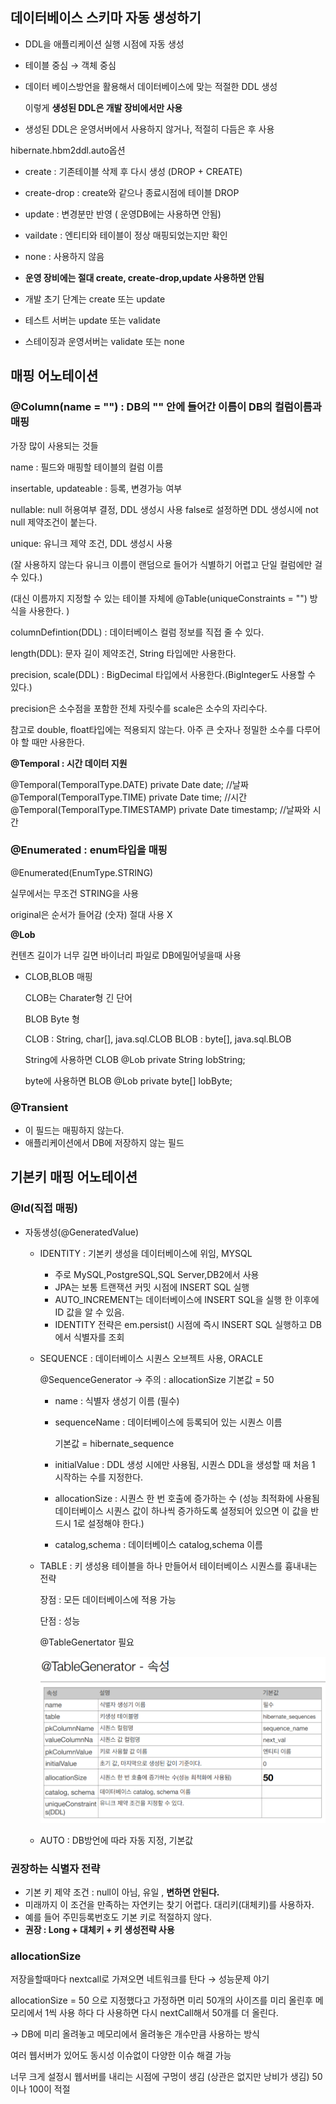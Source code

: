 ## 데이터베이스 스키마 자동 생성하기

- DDL을 애플리케이션 실행 시점에 자동 생성
- 테이블 중심 → 객체 중심
- 데이터 베이스방언을 활용해서 데이터베이스에 맞는 적절한 DDL 생성

  이렇게 **생성된 DDL은 개발 장비에서만 사용**

- 생성된 DDL은 운영서버에서 사용하지 않거나, 적절히 다듬은 후 사용

hibernate.hbm2ddl.auto옵션
- create : 기존테이블 삭제 후 다시 생성 (DROP + CREATE)
- create-drop : create와 같으나 종료시점에 테이블 DROP
- update : 변경분만 반영 ( 운영DB에는 사용하면 안됨)
- vaildate : 엔티티와 테이블이 정상 매핑되었는지만 확인
- none : 사용하지 않음

- **운영 장비에는 절대 create, create-drop,update 사용하면 안됨**
- 개발 초기 단계는 create 또는 update
- 테스트 서버는 update 또는 validate
- 스테이징과 운영서버는 validate 또는 none

## 매핑 어노테이션

### @Column(name = "") : DB의 "" 안에 들어간 이름이 DB의 컬럼이름과 매핑

가장 많이 사용되는 것들

name : 필드와 매핑할 테이블의 컬럼 이름

insertable, updateable : 등록, 변경가능 여부

nullable: null 허용여부 결정, DDL 생성시 사용 false로 설정하면 DDL 생성시에 not null 제약조건이 붙는다.

unique: 유니크 제약 조건, DDL 생성시 사용

(잘 사용하지 않는다 유니크 이름이 랜덤으로 들어가 식별하기 어렵고 단일 컬럼에만 걸 수 있다.)

(대신 이름까지 지정할 수 있는 테이블 자체에 @Table(uniqueConstraints = "") 방식을 사용한다. )

columnDefintion(DDL) : 데이터베이스 컬럼 정보를 직접 줄 수 있다.

length(DDL): 문자 길이 제약조건, String 타입에만 사용한다.

precision, scale(DDL) : BigDecimal 타입에서 사용한다.(BigInteger도 사용할 수 있다.)

precision은 소수점을 포함한 전체 자릿수를 scale은 소수의 자리수다.

참고로 double, float타입에는 적용되지 않는다. 아주 큰 숫자나 정밀한 소수를 다루어야 할 때만 사용한다.

**@Temporal : 시간 데이터 지원**

@Temporal(TemporalType.DATE)
private Date date; //날짜
@Temporal(TemporalType.TIME)
private Date time; //시간
@Temporal(TemporalType.TIMESTAMP)
private Date timestamp; //날짜와 시간

### @Enumerated : enum타입을 매핑

@Enumerated(EnumType.STRING)

실무에서는 무조건 STRING을 사용

original은 순서가 들어감 (숫자) 절대 사용 X

**@Lob**

컨텐츠 길이가 너무 길면 바이너리 파일로 DB에밀어넣을때 사용

- CLOB,BLOB 매핑

  CLOB는 Charater형 긴 단어

  BLOB Byte 형

  CLOB : String, char[], java.sql.CLOB
  BLOB : byte[], java.sql.BLOB

  String에 사용하면 CLOB
  @Lob
  private String lobString;

  byte에 사용하면 BLOB
  @Lob
  private byte[] lobByte;

### @Transient

- 이 필드는 매핑하지 않는다.
- 애플리케이션에서 DB에 저장하지 않는 필드

## 기본키 매핑 어노테이션

### @Id(직접 매핑)

- 자동생성(@GeneratedValue)
    - IDENTITY : 기본키 생성을 데이터베이스에 위임, MYSQL
        - 주로 MySQL,PostgreSQL,SQL Server,DB2에서 사용
        - JPA는 보통 트랜잭션 커밋 시점에 INSERT SQL 실행
        - AUTO_INCREMENT는 데이터베이스에 INSERT SQL을 실행 한 이후에 ID 값을 알 수 있음.
        - IDENTITY 전략은 em.persist() 시점에 즉시 INSERT SQL 실행하고 DB에서 식별자를 조회
    - SEQUENCE : 데이터베이스 시퀀스 오브젝트 사용, ORACLE

      @SequenceGenerator → 주의 :  allocationSize 기본값 = 50

        - name  : 식별자 생성기 이름 (필수)
        - sequenceName : 데이터베이스에 등록되어 있는 시퀀스 이름

          기본값 = hibernate_sequence

        - initialValue : DDL 생성 시에만 사용됨, 시퀀스 DDL을 생성할 때 처음 1 시작하는 수를 지정한다.
        - allocationSize : 시퀀스 한 번 호출에 증가하는 수 (성능 최적화에 사용됨
          데이터베이스 시퀀스 값이 하나씩 증가하도록 설정되어 있으면 이 값을 반드시 1로 설정해야 한다.)
        - catalog,schema : 데이터베이스 catalog,schema 이름
    - TABLE : 키 생성용 테이블을 하나 만들어서 테이터베이스 시퀀스를 흉내내는 전략

      장점 : 모든 데이터베이스에 적용 가능

      단점 : 성능

      @TableGenertator 필요

      ![](img/img_20.png)
    - AUTO : DB방언에 따라 자동 지정, 기본값

### 권장하는 식별자 전략

- 기본 키 제약 조건 : null이 아님, 유일 , **변하면 안된다.**
- 미래까지 이 조건을 만족하는 자연키는 찾기 어렵다. 대리키(대체키)를 사용하자.
- 예를 들어 주민등록번호도 기본 키로 적절하지 않다.
- **권장 : Long + 대체키 + 키 생성전략 사용**

### allocationSize

저장을할때마다 nextcall로 가져오면 네트워크를 탄다 → 성능문제 야기

allocationSize = 50 으로 지정했다고 가정하면 미리 50개의 사이즈를 미리 올린후 메모리에서 1씩 사용 하다 다 사용하면 다시 nextCall해서 50개를 더 올린다.

→ DB에 미리 올려놓고 메모리에서 올려놓은 개수만큼 사용하는 방식

여러 웹서버가 있어도 동시성 이슈없이 다양한 이슈 해결 가능

너무 크게 설정시 웹서버를 내리는 시점에 구멍이 생김 (상관은 없지만 낭비가 생김) 50 이나 100이 적절
